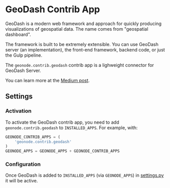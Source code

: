 # GeoDash Contrib App

GeoDash is a modern web framework and approach for quickly producing visualizations of geospatial data. The name comes from "geospatial dashboard".

The framework is built to be extremely extensible. You can use GeoDash server (an implementation), the front-end framework, backend code, or just the Gulp pipeline.

The `geonode.contrib.geodash` contrib app is a lighweight connector for GeoDash Server.

You can learn more at the [Medium post](https://medium.com/@pjdufour.dev/introducing-geodash-18f1d68bd6f5#.47zrhm8dx).

## Settings

### Activation

To activate the GeoDash contrib app, you need to add `geonode.contrib.geodash` to `INSTALLED_APPS`.  For example, with:

```Python
GEONODE_CONTRIB_APPS = (
    'geonode.contrib.geodash'
)
GEONODE_APPS = GEONODE_APPS + GEONODE_CONTRIB_APPS
```

### Configuration

Once GeoDash is added to `INSTALLED_APPS` (via `GEONODE_APPS`) in [settings.py](https://github.com/GeoNode/geonode/blob/master/geonode/settings.py) it will be active.
